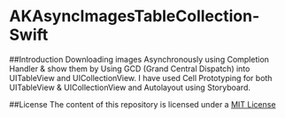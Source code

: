 # AKAsyncImagesTableCollection-Swift

##Introduction
Downloading images Asynchronously using Completion Handler & show them by Using GCD (Grand Central Dispatch) into UITableView and UICollectionView. I have used Cell Prototyping for both UITableView & UICollectionView and Autolayout using Storyboard.

##License
The content of this repository is licensed under a [MIT License](https://github.com/raoarafat/AKAsyncImagesTableCollection-Swift/blob/master/License)
